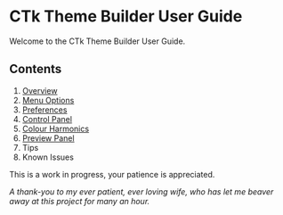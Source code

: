 # CTk Theme Builder User Guide 
Welcome to the CTk Theme Builder User Guide. 
## Contents

1. [Overview](overview.md)
2. [Menu Options](menus.md)
3. [Preferences](preferences.md)
3. [Control Panel](control-panel.md)
4. [Colour Harmonics](harmonics.md)
5. [Preview Panel](preview_panel.md)
6. Tips
7. Known Issues


This is a work in progress, your patience is appreciated.

*A thank-you to my ever patient, ever loving wife, who has let me beaver 
away at this project for many an hour.*
